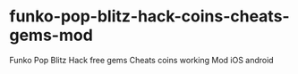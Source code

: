 # funko-pop-blitz-hack-coins-cheats-gems-mod
Funko Pop Blitz Hack free gems Cheats coins working Mod iOS android
